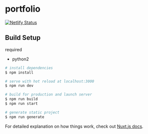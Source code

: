 # portfolio
[![Netlify Status](https://api.netlify.com/api/v1/badges/926acb08-a1e7-4016-af19-f93e568650ac/deploy-status)](https://app.netlify.com/sites/jovial-noyce-b589c3/deploys)

## Build Setup

required
 - python2

```bash
# install dependencies
$ npm install

# serve with hot reload at localhost:3000
$ npm run dev

# build for production and launch server
$ npm run build
$ npm run start

# generate static project
$ npm run generate
```

For detailed explanation on how things work, check out [Nuxt.js docs](https://nuxtjs.org).

